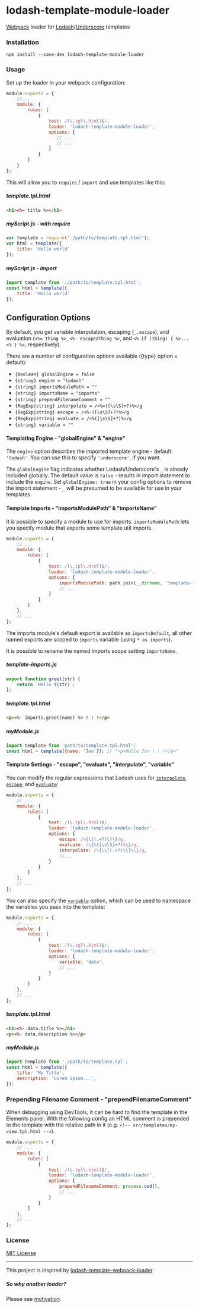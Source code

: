 # lodash-template-module-loader

[Webpack](https://webpack.js.org/) loader for [Lodash](https://lodash.com/docs#template)/[Underscore](https://underscorejs.org/#template) templates

### Installation

    npm install --save-dev lodash-template-module-loader

### Usage

Set up the loader in your webpack configuration:

```js
module.exports = {
    //...
    module: {
        rules: [
            {
                test: /(\.tpl\.html)$/,
                loader: 'lodash-template-module-loader',
                options: {
                   // ...
                   // ...
                }
            }
        ]
    }
};
```

This will allow you to `require` / `import` and use templates like this:

##### template.tpl.html
```html
<h1><%= title %></h1>
```

##### myScript.js - with require
```js
var template = require('./path/to/template.tpl.html');
var html = template({
    title: 'Hello world'
});
```
##### myScript.js - import
```js
import template from './path/to/template.tpl.html';
const html = template({
    title: 'Hello world'
});
```

## Configuration Options

By default, you get variable interpolation, escaping (`_.escape`), and evaluation (`<%= thing %>`, `<%- escapedThing %>`, and `<% if (thing) { %>...<% } %>`, respectively).

There are a number of configuration options available ({type} option = default):

* `{boolean} globalEngine = false`
* `{string} engine = "lodash"`
* `{string} importsModulePath = ""`
* `{string} importsName = "imports"`
* `{string} prependFilenameComment = ""`
* `{RegExp|string} interpolate = /<%=([\s\S]+?)%>/g`
* `{RegExp|string} escape = /<%-([\s\S]+?)%>/g`
* `{RegExp|string} evaluate = /<%([\s\S]+?)%>/g`
* `{string} variable = ""`

#### Templating Engine - "globalEngine" & "engine"

The `engine` option describes the imported template engine - default: `'lodash'`. You can use this to specify `'underscore'`, if you want.

The `globalEngine` flag indicates whether Lodash/Underscore's `_` is already included globally.
The default value is `false` - results in import statement to include the `engine`. Set `globalEngine: true` in your config options to remove the import statement - `_` will be presumed to be available for use in your templates.


#### Template Imports - "importsModulePath" & "importsName"

It is possible to specify a module to use for imports. `importsModulePath` lets you specify module that exports some template util imports.

```js
module.exports = {
    // ...
    module: {
        rules: [
            {
                test: /(\.tpl\.html)$/,
                loader: 'lodash-template-module-loader',
                options: {
                    importsModulePath: path.join(__dirname, 'template-imports'),
                    // ...
                }
            }
        ]
    },
    // ...
};
```
The imports module's default export is available as `importsDefault`, all other named exports are scoped to `imports` variable (using `* as imports`).

It is possible to rename the named imports scope setting `importsName`.

##### template-imports.js

```js
export function greet(str) {
    return `Hello ${str}`;
};
```
##### template.tpl.html

```html
<p><%- imports.greet(name) %> ! ! !</p>
```
##### myModule.js

```js
import template from 'path/to/template.tpl.html';
const html = template({name: 'Jon'}); // "<p>Hello Jon ! ! !</p>"
```

#### Template Settings - "escape", "evaluate", "interpulate", "variable"

You can modify the regular expressions that Lodash uses for [`interpolate`](https://lodash.com/docs#templateSettings-interpolate), [`escape`](https://lodash.com/docs#templateSettings-escape), and [`evaluate`](https://lodash.com/docs#templateSettings-evaluate):

```js
module.exports = {
    // ...
    module: {
        rules: [
            {
                test: /(\.tpl\.html)$/,
                loader: 'lodash-template-module-loader',
                options: {
                    escape: /\{\{(.+?)\}\}/g,
                    evaluate: /\{%([\s\S]+?)%\}/g,
                    interpolate: /\{\\[(.+?)\\]\\}/g,
                    //...
                }
            }
        ]
    },
    // ...
};
```

You can also specify the [`variable`](https://lodash.com/docs#templateSettings-variable) option, which can be used to namespace the variables you pass into the template:

```js
module.exports = {
    // ...
    module: {
        rules: [
            {
                test: /(\.tpl\.html)$/,
                loader: 'lodash-template-module-loader',
                options: {
                    variable: 'data',
                    // ...
                }
            }
        ]
    },
    // ...
};
```

##### template.tpl.html

```html
<h1><%- data.title %></h1>
<p><%- data.description %></p>
```

##### myModule.js

```js
import template from './path/to/template.tpl';
const html = template({
    title: 'My Title',
    description: 'Lorem ipsum...',
});
```

### Prepending Filename Comment - "prependFilenameComment"

When debugging using DevTools, it can be hard to find the template in the Elements panel. With the following config an HTML comment is prepended to the template with the relative path in it (e.g. `<!-- src/templates/my-view.tpl.html -->`).

```js
module.exports = {
    // ...
    module: {
        rules: [
            {
                test: /(\.tpl\.html)$/,
                loader: 'lodash-template-module-loader',
                options: {
                    prependFilenameComment: process.cwd(),
                    // ...
                }
            }
        ]
    },
    // ...
};
```

### License

[MIT License](LICENSE)

---

This project is inspired by [lodash-template-webpack-loader](https://github.com/kmck/lodash-template-webpack-loader). 

##### So why another loader? 
Please see [motivation](Motivation.md).